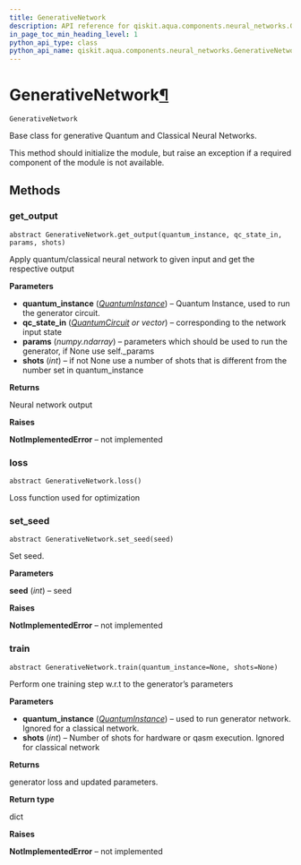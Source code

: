 ```yaml
---
title: GenerativeNetwork
description: API reference for qiskit.aqua.components.neural_networks.GenerativeNetwork
in_page_toc_min_heading_level: 1
python_api_type: class
python_api_name: qiskit.aqua.components.neural_networks.GenerativeNetwork
---
```


# GenerativeNetwork[¶](#generativenetwork "Permalink to this headline")

<span id="qiskit.aqua.components.neural_networks.GenerativeNetwork" />

`GenerativeNetwork`

Base class for generative Quantum and Classical Neural Networks.

This method should initialize the module, but raise an exception if a required component of the module is not available.

## Methods

### get\_output

<span id="qiskit.aqua.components.neural_networks.GenerativeNetwork.get_output" />

`abstract GenerativeNetwork.get_output(quantum_instance, qc_state_in, params, shots)`

Apply quantum/classical neural network to given input and get the respective output

**Parameters**

*   **quantum\_instance** ([*QuantumInstance*](qiskit.aqua.QuantumInstance "qiskit.aqua.QuantumInstance")) – Quantum Instance, used to run the generator circuit.
*   **qc\_state\_in** ([*QuantumCircuit*](qiskit.circuit.QuantumCircuit "qiskit.circuit.QuantumCircuit") *or vector*) – corresponding to the network input state
*   **params** (*numpy.ndarray*) – parameters which should be used to run the generator, if None use self.\_params
*   **shots** (*int*) – if not None use a number of shots that is different from the number set in quantum\_instance

**Returns**

Neural network output

**Raises**

**NotImplementedError** – not implemented

### loss

<span id="qiskit.aqua.components.neural_networks.GenerativeNetwork.loss" />

`abstract GenerativeNetwork.loss()`

Loss function used for optimization

### set\_seed

<span id="qiskit.aqua.components.neural_networks.GenerativeNetwork.set_seed" />

`abstract GenerativeNetwork.set_seed(seed)`

Set seed.

**Parameters**

**seed** (*int*) – seed

**Raises**

**NotImplementedError** – not implemented

### train

<span id="qiskit.aqua.components.neural_networks.GenerativeNetwork.train" />

`abstract GenerativeNetwork.train(quantum_instance=None, shots=None)`

Perform one training step w\.r.t to the generator’s parameters

**Parameters**

*   **quantum\_instance** ([*QuantumInstance*](qiskit.aqua.QuantumInstance "qiskit.aqua.QuantumInstance")) – used to run generator network. Ignored for a classical network.
*   **shots** (*int*) – Number of shots for hardware or qasm execution. Ignored for classical network

**Returns**

generator loss and updated parameters.

**Return type**

dict

**Raises**

**NotImplementedError** – not implemented

